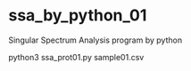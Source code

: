 # ssa_by_python_01
Singular Spectrum Analysis program by python

python3 ssa_prot01.py sample01.csv
